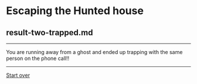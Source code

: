 # Escaping the Hunted house  
## result-two-trapped.md
---  
You are running away from a ghost and ended up trapping with the same person on the phone call!!

---  
[Start over](../home.md)  


